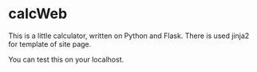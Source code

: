 # calcWeb
This is a little calculator, written on Python and Flask. 
There is used jinja2 for template of site page.

You can test this on your localhost.
